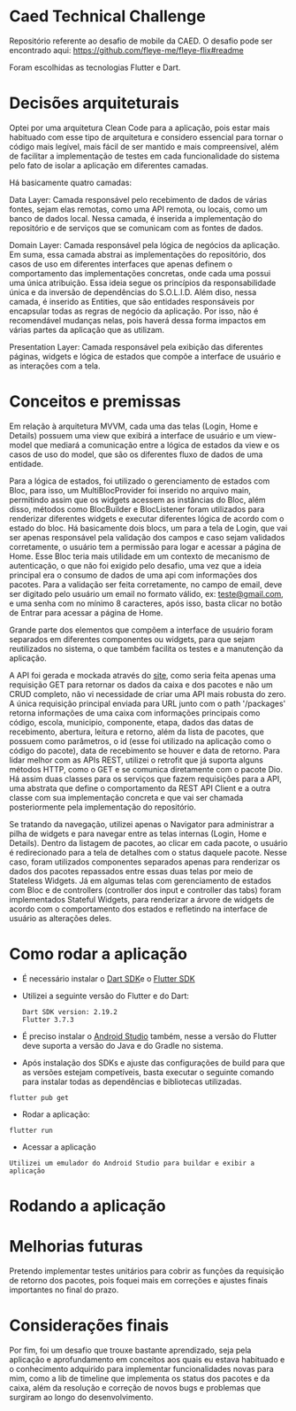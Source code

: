 # Caed Technical Challenge

Repositório referente ao desafio de mobile da CAED. O desafio pode ser encontrado aqui: https://github.com/fleye-me/fleye-flix#readme

  Foram escolhidas as tecnologias Flutter e Dart.


# Decisões arquiteturais
  
  Optei por uma arquitetura Clean Code para a aplicação, pois estar mais habituado com esse tipo de arquitetura e considero essencial para tornar o código mais legível, mais fácil de ser mantido e mais compreensível, além de facilitar a implementação de testes em cada funcionalidade do sistema pelo fato de isolar a aplicação em diferentes camadas.

  Há basicamente quatro camadas:

  Data Layer: Camada responsável pelo recebimento de dados de várias fontes, sejam elas remotas, como uma API remota, ou locais, como um banco de dados local. Nessa camada, é inserida a implementação do repositório e de serviços que se comunicam com as fontes de dados.

  Domain Layer: Camada responsável pela lógica de negócios da aplicação. Em suma, essa camada abstrai as implementações do repositório, dos casos de uso em diferentes interfaces que apenas definem o comportamento das implementações concretas, onde cada uma possui uma única atribuição. Essa ideia segue os princípios da responsabilidade única e da inversão de dependências do S.O.L.I.D. Além diso, nessa camada, é inserido as Entities, que são entidades responsáveis por encapsular todas as regras de negócio da aplicação. Por isso, não é recomendável mudanças nelas, pois haverá dessa forma impactos em várias partes da aplicação que as utilizam.

  Presentation Layer: Camada responsável pela exibição das diferentes páginas, widgets e lógica de estados que compõe a interface de usuário e as interações com a tela. 

# Conceitos e premissas

  Em relação à arquitetura MVVM, cada uma das telas (Login, Home e Details) possuem uma view que exibirá a interface de usuário e um view-model que mediará a comunicação entre a lógica de estados da view e os casos de uso do model, que são os diferentes fluxo de dados de uma entidade.

  Para a lógica de estados, foi utilizado o gerenciamento de estados com Bloc, para isso, um MultiBlocProvider foi inserido no arquivo main, permitindo assim que os widgets acessem as instâncias do Bloc, além disso, métodos como BlocBuilder e BlocListener foram utilizados para renderizar diferentes widgets e executar diferentes lógica de acordo com o estado do bloc. Há basicamente dois blocs, um para a tela de Login, que vai ser apenas responsável pela validação dos campos e caso sejam validados corretamente, o usuário tem a permissão para logar e acessar a página de Home. Esse Bloc teria mais utilidade em um contexto de mecanismo de autenticação, o que não foi exigido pelo desafio, uma vez que a ideia principal era o consumo de dados de uma api com informações dos pacotes. Para a validação ser feita corretamente, no campo de email, deve ser digitado pelo usuário um email no formato válido, ex: teste@gmail.com, e uma senha com no mínimo 8 caracteres, após isso, basta clicar no botão de Entrar para acessar a página de Home.
  
  Grande parte dos elementos que compõem a interface de usuário foram separados em diferentes componentes ou widgets, para que sejam reutilizados no sistema, o que também facilita os testes e a manutenção da aplicação.
  
  A API foi gerada e mockada através do [site](https://beeceptor.com/mock-api/), como seria feita apenas uma requisição GET para retornar os dados da caixa e dos pacotes e não um CRUD completo, não vi necessidade de criar uma API mais robusta do zero. A única requisição principal enviada para URL junto com o path '/packages' retorna informações de uma caixa com informações principais como código, escola, municipio, componente, etapa, dados das datas de recebimento, abertura, leitura e retorno, além da lista de pacotes, que possuem como parâmetros, o id (esse foi utilizado na aplicação como o código do pacote), data de recebimento se houver e data de retorno. Para lidar melhor com as APIs REST, utilizei o retrofit que já suporta alguns métodos HTTP, como o GET e se comunica diretamente com o pacote Dio. Há assim duas classes para os serviços que fazem requisições para a API, uma abstrata que define o comportamento da REST API Client e a outra classe com sua implementação concreta e que vai ser chamada posteriormente pela implementação do repositório.

  Se tratando da navegação, utilizei apenas o Navigator para administrar a pilha de widgets e para navegar entre as telas internas (Login, Home e Details). Dentro da listagem de pacotes, ao clicar em cada pacote, o usuário é redirecionado para a tela de detalhes com o status daquele pacote. Nesse caso, foram utilizados componentes separados apenas para renderizar os dados dos pacotes repassados entre essas duas telas por meio de Stateless Widgets. Já em algumas telas com gerenciamento de estados com Bloc e de controllers (controller dos input e controller das tabs) foram implementados Stateful Widgets, para renderizar a árvore de widgets de acordo com o comportamento dos estados e refletindo na interface de usuário as alterações deles.
  
 # Como rodar a aplicação
  
  - É necessário instalar o [Dart SDK](https://dart.dev/get-dart)e  o [Flutter SDK](https://docs.flutter.dev/get-started/install)
  - Utilizei a seguinte versão do Flutter e do Dart:
        
        Dart SDK version: 2.19.2 
        Flutter 3.7.3 

  - É preciso instalar o [Android Studio](https://developer.android.com/studio) também, nesse a versão do Flutter deve suporta a versão do Java e do Gradle no sistema.
  - Após instalação dos SDKs e ajuste das configurações de build para que as versões estejam competíveis, basta executar o seguinte comando para instalar todas as dependências e bibliotecas utilizadas.

```
flutter pub get
```

- Rodar a aplicação: 

```
flutter run
```

- Acessar a aplicação

```
Utilizei um emulador do Android Studio para buildar e exibir a aplicação
```

# Rodando a aplicação






# Melhorias futuras
  
  Pretendo implementar testes unitários para cobrir as funções da requisição de retorno dos pacotes, pois foquei mais em correções e ajustes finais importantes no final do prazo.

# Considerações finais

  Por fim, foi um desafio que trouxe bastante aprendizado, seja pela aplicação e aprofundamento em conceitos aos quais eu estava habituado e o conhecimento adquirido para implementar funcionalidades novas para mim, como a lib de timeline que implementa os status dos pacotes e da caixa, além da resolução e correção de novos bugs e problemas que surgiram ao longo do desenvolvimento.